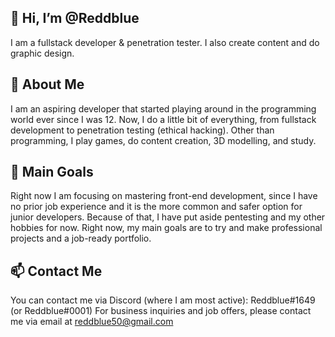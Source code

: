 ## 👋 Hi, I’m @Reddblue
I am a fullstack developer & penetration tester. I also create content and do graphic design.

## 👀 About Me
I am an aspiring developer that started playing around in the programming world ever since I was 12. Now, I do a little bit of everything, from fullstack development to penetration testing (ethical hacking). Other than programming, I play games, do content creation, 3D modelling, and study.

## 🌱 Main Goals
Right now I am focusing on mastering front-end development, since I have no prior job experience and it is the more common and safer option for junior developers.
Because of that, I have put aside pentesting and my other hobbies for now. Right now, my main goals are to try and make professional projects and a job-ready portfolio.

## 📫 Contact Me
You can contact me via Discord (where I am most active): Reddblue#1649 (or Reddblue#0001)
For business inquiries and job offers, please contact me via email at reddblue50@gmail.com
